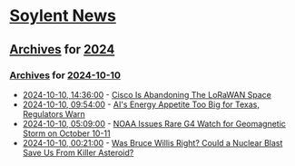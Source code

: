 # [Soylent News](../../../README.md)

## [Archives](../../index.md) for [2024](../index.md)

### [Archives](../../index.md) for [2024-10-10](index.md)

* [2024-10-10, 14:36:00](https://soylentnews.org/article.pl?sid=24/10/09/038227&from=rss) - [Cisco Is Abandoning The LoRaWAN Space](https://soylentnews.org/article.pl?sid=24/10/09/038227&from=rss)
* [2024-10-10, 09:54:00](https://soylentnews.org/article.pl?sid=24/10/09/031231&from=rss) - [AI's Energy Appetite Too Big for Texas, Regulators Warn](https://soylentnews.org/article.pl?sid=24/10/09/031231&from=rss)
* [2024-10-10, 05:09:00](https://soylentnews.org/breakingnews/article.pl?sid=24/10/10/0343220&from=rss) - [NOAA Issues Rare G4 Watch for Geomagnetic Storm on October 10-11](https://soylentnews.org/breakingnews/article.pl?sid=24/10/10/0343220&from=rss)
* [2024-10-10, 00:21:00](https://soylentnews.org/article.pl?sid=24/10/08/0312247&from=rss) - [Was Bruce Willis Right? Could a Nuclear Blast Save Us From Killer Asteroid?](https://soylentnews.org/article.pl?sid=24/10/08/0312247&from=rss)
